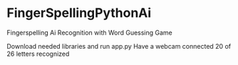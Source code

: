 # FingerSpellingPythonAi
Fingerspelling Ai Recognition with Word Guessing Game 

Download needed libraries and run app.py
Have a webcam connected
20 of 26 letters recognized

